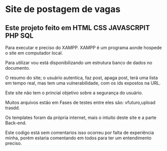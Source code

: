 # Site de postagem de vagas

## Este projeto feito em HTML CSS JAVASCRPIT PHP SQL 

Para executar e preciso do XAMPP.
XAMPP é um programa aonde hospede o site em computador local.

Para utilizar vou está disponibilizando um estrutura banco de dados no documento.

O resumo do site; o usuário autentica, faz post, apaga post, terá uma lista em tempo real, mas tem uma vulnerabilidade, com os ids expostos na URL.

Este site não tem o princial objetivo sobre a segurança do usuário.

Muitos arquivos estão em Fases de testes entre eles são: vfuturo,upload trasdd.

Os templates  foram da própria internet, mais o intuito deste site e a parte Back-end.

Este codigo está sem comentarios isso ocorreu por falta de experiência minha, porém estaria comentando em todos para ter um entendimento preciso.
